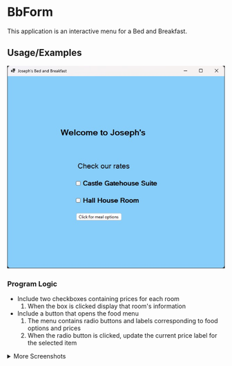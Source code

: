 # BbForm

This application is an interactive menu for a Bed and Breakfast.

## Usage/Examples

![App Screenshot](https://raw.githubusercontent.com/josephestes/BbForm/master/files/BbForm.jpg)

### Program Logic

- Include two checkboxes containing prices for each room
  1. When the box is clicked display that room's information
- Include a button that opens the food menu
  1.  The menu contains radio buttons and labels corresponding to food options and prices
  2. When the radio button is clicked, update the current price label for the selected item
  
<details>
 <summary>More Screenshots</summary>
 
![App Screenshot](https://raw.githubusercontent.com/josephestes/BbForm/master/files/HallHouseRoom.jpg)

![App Screenshot](https://raw.githubusercontent.com/josephestes/BbForm/master/files/BreakfastOptionForm.jpg)
